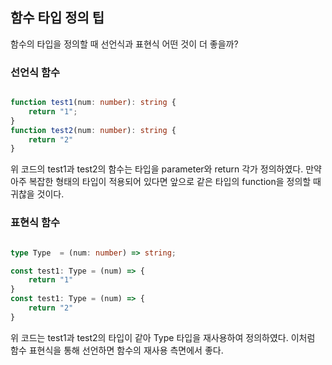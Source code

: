 ## 함수 타입 정의 팁

함수의 타입을 정의할 때 선언식과 표현식 어떤 것이 더 좋을까?

### 선언식 함수
```ts

function test1(num: number): string {
	return "1";
}
function test2(num: number): string {
	return "2"
}

```

위 코드의 test1과 test2의 함수는 타입을 parameter와 return 각가 정의하였다.
만약 아주 복잡한 형태의 타입이 적용되어 있다면 앞으로 같은 타입의 function을 정의할 때 귀찮을 것이다.

### 표현식 함수

```ts

type Type  = (num: number) => string;

const test1: Type = (num) => {
	return "1"
}
const test1: Type = (num) => {
	return "2"
}

```

위 코드는 test1과 test2의 타입이 같아 Type 타입을 재사용하여 정의하였다.
이처럼 함수 표현식을 통해 선언하면 함수의 재사용 측면에서 좋다.